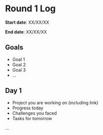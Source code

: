 # Round 1 Log

**Start date**: XX/XX/XX

**End date**: XX/XX/XX

## Goals

* Goal 1
* Goal 2
* Goal 3
* ...

## Day 1

* Project you are working on (including link)
* Progress today
* Challenges you faced
* Tasks for tomorrow

...
